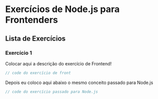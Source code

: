 # Exercícios de Node.js para Frontenders

## Lista de Exercícios

### Exercício 1

Colocar aqui a descrição do exercício de Frontend!

```js
// code do exercício de front
```

Depois eu coloco aqui abaixo o mesmo conceito passado para Node.js


```js
// code do exercício passado para Node.js
```
